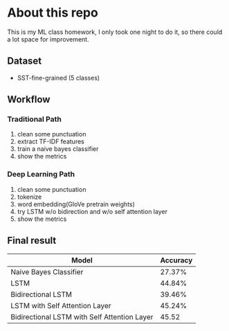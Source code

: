 # About this repo

This is my ML class homework, I only took one night to do it, so there could a lot space for improvement.

## Dataset
* SST-fine-grained (5 classes)

## Workflow

### Traditional Path
1. clean some punctuation
2. extract TF-IDF features
3. train a naive bayes classifier
5. show the metrics

### Deep Learning Path
1. clean some punctuation
2. tokenize
3. word embedding(GloVe pretrain weights)
4. try LSTM w/o bidirection and w/o self attention layer
5. show the metrics


## Final result

| Model                                        | Accuracy |
|----------------------------------------------|----------|
| Naive Bayes Classifier                       | 27.37%   |
| LSTM                                         | 44.84%   |
| Bidirectional LSTM                           | 39.46%   |
| LSTM with Self Attention Layer               | 45.24%   |
| Bidirectional LSTM with Self Attention Layer | 45.52    |
